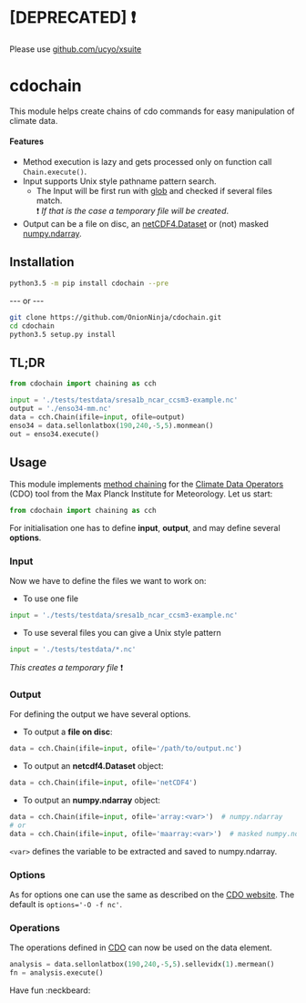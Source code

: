 # [DEPRECATED] :exclamation:
Please use [github.com/ucyo/xsuite](github.com/ucyo/xsuite)

# cdochain
This module helps create chains of cdo commands for easy manipulation of climate data.

#### Features
- Method execution is lazy and gets processed only on function call `Chain.execute()`.
- Input supports Unix style pathname pattern search.
   - The Input will be first run with [glob](https://docs.python.org/3/library/glob.html) and checked if several
    files match.  
    :exclamation: _If that is the case a temporary file will be created_.
- Output can be a file on disc, an [netCDF4.Dataset](http://unidata.github.io/netcdf4-python/#netCDF4.Dataset) or (not) masked
[numpy.ndarray](http://docs.scipy.org/doc/numpy/reference/generated/numpy.ndarray.html).

## Installation

```bash
python3.5 -m pip install cdochain --pre
```

--- or ---

```bash
git clone https://github.com/OnionNinja/cdochain.git
cd cdochain
python3.5 setup.py install
```

## TL;DR

```python
from cdochain import chaining as cch

input = './tests/testdata/sresa1b_ncar_ccsm3-example.nc'
output = './enso34-mm.nc'
data = cch.Chain(ifile=input, ofile=output)
enso34 = data.sellonlatbox(190,240,-5,5).monmean()
out = enso34.execute()
```

## Usage
This module implements [method chaining](https://en.wikipedia.org/wiki/Method_chaining) for
the [Climate Data Operators](https://code.zmaw.de/projects/cdo) (CDO) tool
from the Max Planck Institute for Meteorology. Let us start:

```python
from cdochain import chaining as cch
```

For initialisation one has to define **input**, **output**, and may define
several **options**.

### Input
Now we have to define the files we want to work on:

- To use one file

```python
input = './tests/testdata/sresa1b_ncar_ccsm3-example.nc'
```
- To use several files you can give a Unix style pattern

```python
input = './tests/testdata/*.nc'
```
 _This creates a temporary file_ :exclamation:

### Output
For defining the output we have several options.

- To output a **file on disc**:

```python
data = cch.Chain(ifile=input, ofile='/path/to/output.nc')
```
- To output an **netcdf4.Dataset** object:

```python
data = cch.Chain(ifile=input, ofile='netCDF4')
```
- To output an **numpy.ndarray** object:

```python
data = cch.Chain(ifile=input, ofile='array:<var>')  # numpy.ndarray
# or
data = cch.Chain(ifile=input, ofile='maarray:<var>')  # masked numpy.ndarray
```
`<var>` defines the variable to be extracted and saved to numpy.ndarray.

### Options
As for options one can use the same as described on the [CDO website](https://code.zmaw.de/projects/cdo/embedded/index.html#x1-70001.2.1). The
default is `options='-O -f nc'`.

### **Operations**
The operations defined in
[CDO](https://code.zmaw.de/projects/cdo/embedded/index.html) can now be used
on the data element.

```python
analysis = data.sellonlatbox(190,240,-5,5).sellevidx(1).mermean()
fn = analysis.execute()
```

Have fun :neckbeard:
